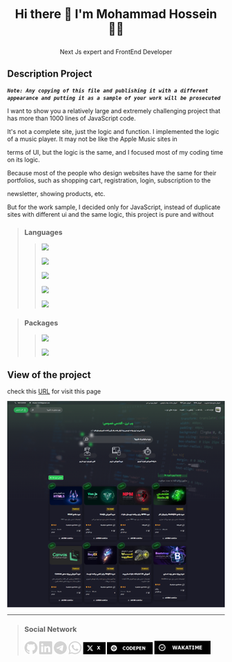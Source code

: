 
# <p align="center"> Hi there 👋 I'm Mohammad Hossein 👨‍💻 </p>
 <p align="center"> Next Js expert and FrontEnd Developer</p>

## Description Project

__*`Note: Any copying of this file and publishing it with a different appearance and putting it as a sample of your work will be prosecuted`*__

I want to show you a relatively large and extremely challenging project that has more than 1000 lines of JavaScript code.

It's not a complete site, just the logic and function. I implemented the logic of a music player. It may not be like the Apple Music sites in 

terms of UI, but the logic is the same, and I focused most of my coding time on its logic.

Because most of the people who design websites have the same for their portfolios, such as shopping cart, registration, login, subscription to the 

newsletter, showing products, etc.

But for the work sample, I decided only for JavaScript, instead of duplicate sites with different ui and the same logic, this project is pure and without

>### Languages
>> ![](https://readme-typing-svg.demolab.com?font=Fira+Code&size=16&duration=1500&pause=5000&color=F77F1A&random=false&width=55&height=25&lines=Html5)
>> 
>> ![](https://readme-typing-svg.demolab.com?font=Fira+Code&size=16&duration=1500&pause=5000&color=5BCAF7&random=false&width=55&height=25&lines=Css3)
>> 
>> ![](https://readme-typing-svg.demolab.com?font=Fira+Code&size=16&duration=1500&pause=5000&color=FAFF09&random=false&width=100&height=25&lines=JavaScript)
>>
>> ![](https://readme-typing-svg.demolab.com?font=Fira+Code&size=16&duration=1500&pause=5000&color=5BCAF7&random=false&width=100&height=25&lines=ReactJs)
>>
>> ![](https://readme-typing-svg.demolab.com?font=Fira+Code&size=16&duration=1500&pause=5000&color=2BA656&random=false&width=100&height=25&lines=NodeJs)

>### Packages
>> ![](https://readme-typing-svg.demolab.com?font=Fira+Code&size=16&duration=1500&pause=5000&color=CB58F7FF&random=false&width=150&height=25&lines=React-Bootstrap)
>> 
>> ![](https://readme-typing-svg.demolab.com?font=Fira+Code&size=16&duration=1500&pause=5000&color=skyblue&random=false&width=150&height=25&lines=React-Icons)

## View of the project

check this [URL](https://khadem-mh.github.io/weblearn/) for visit this page

<img src="./public/1.png" alt="view" width="800px">

___
>### Social Network
> [<img src="https://github.com/khadem-mh/khadem-mh/blob/khadem/my-img/ImagesMedia/github.png" width="30">](https://github.com/khadem-mh)
> [<img src="https://github.com/khadem-mh/khadem-mh/blob/khadem/my-img/ImagesMedia/linkedin.png" width="30">](https://www.linkedin.com/in/khadem-mh/)
> [<img src="https://github.com/khadem-mh/khadem-mh/blob/khadem/my-img/ImagesMedia/telegram.png" width="30">](https://t.me/mhkhadem)
> [<img src="https://github.com/khadem-mh/khadem-mh/blob/khadem/my-img/ImagesMedia/whatsapp.png" width="30">](https://wa.me/989031335939)
> [<img src="https://github.com/khadem-mh/khadem-mh/blob/khadem/my-img/ImagesMedia/x.png">](https://x.com/khadem_mh)
> [<img src="https://github.com/khadem-mh/khadem-mh/blob/khadem/my-img/ImagesMedia/codepen.png">](https://codepen.io/khadem-mh)
> [<img src="https://github.com/khadem-mh/khadem-mh/blob/khadem/my-img/ImagesMedia/wakatimesvg.png" width="130">](https://wakatime.com/@khadem_mh)
